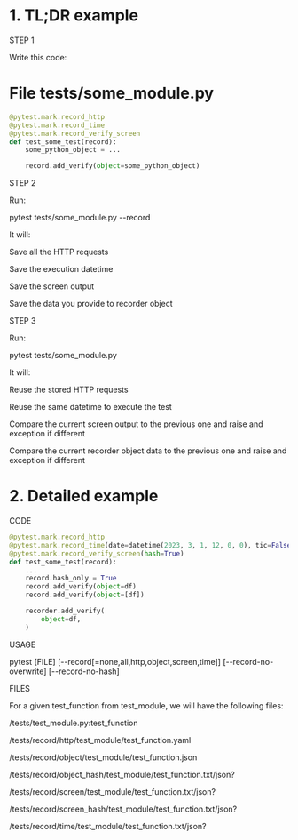 # 1. TL;DR example
STEP 1

Write this code:


# File tests/some_module.py

```python
@pytest.mark.record_http
@pytest.mark.record_time
@pytest.mark.record_verify_screen
def test_some_test(record):
    some_python_object = ...

    record.add_verify(object=some_python_object)
```

STEP 2

Run:

pytest tests/some_module.py --record

It will:

Save all the  HTTP requests

Save the execution datetime

Save the screen output

Save the data you provide to recorder object

STEP 3

Run:

pytest tests/some_module.py

It will:

Reuse the stored HTTP requests

Reuse the same datetime to execute the test

Compare the current screen output to the previous one and raise and exception if different

Compare the current recorder object data to the previous one and raise and exception if different

# 2. Detailed example
CODE

```python
@pytest.mark.record_http
@pytest.mark.record_time(date=datetime(2023, 3, 1, 12, 0, 0), tic=False)
@pytest.mark.record_verify_screen(hash=True)
def test_some_test(record):
    ...
    record.hash_only = True
    record.add_verify(object=df)
    record.add_verify(object=[df])

    recorder.add_verify(
        object=df,
    )
```

USAGE

pytest [FILE] [--record[=none,all,http,object,screen,time]] [--record-no-overwrite] [--record-no-hash]

FILES

For a given test_function from test_module, we will have the following files:

/tests/test_module.py:test_function

/tests/record/http/test_module/test_function.yaml

/tests/record/object/test_module/test_function.json

/tests/record/object_hash/test_module/test_function.txt/json?

/tests/record/screen/test_module/test_function.txt/json?

/tests/record/screen_hash/test_module/test_function.txt/json?

/tests/record/time/test_module/test_function.txt/json?

